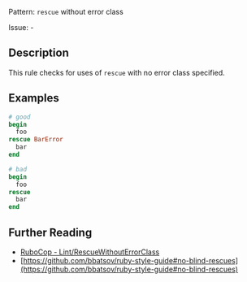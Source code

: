 Pattern: `rescue` without error class

Issue: -

## Description

This rule checks for uses of `rescue` with no error class specified.

## Examples

```ruby
# good
begin
  foo
rescue BarError
  bar
end

# bad
begin
  foo
rescue
  bar
end
```

## Further Reading

* [RuboCop - Lint/RescueWithoutErrorClass](https://rubocop.readthedocs.io/en/latest/cops_lint/#lintrescuewithouterrorclass)
* [https://github.com/bbatsov/ruby-style-guide#no-blind-rescues](https://github.com/bbatsov/ruby-style-guide#no-blind-rescues)
